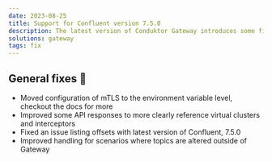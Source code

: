 ```yaml
---
date: 2023-08-25
title: Support for Confluent version 7.5.0
description: The latest version of Conduktor Gateway introduces some fixes & improvements.
solutions: gateway
tags: fix
---
```


## General fixes 🔨

- Moved configuration of mTLS to the environment variable level, checkout the docs for more
- Improved some API responses to more clearly reference virtual clusters and interceptors
- Fixed an issue listing offsets with latest version of Confluent, 7.5.0
- Improved handling for scenarios where topics are altered outside of Gateway
